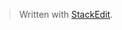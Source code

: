 




























> Written with [StackEdit](https://stackedit.io/).
<!--stackedit_data:
eyJoaXN0b3J5IjpbNDQ4MzQ0NzIwLDczMDk5ODExNl19
-->